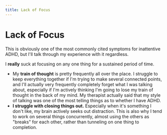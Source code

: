 ```yaml
---
title: Lack of Focus
---
```


# Lack of Focus

This is obviously one of the most commonly cited symptoms for inattentive ADHD, but I'll talk through my experience with it regardless.

I **really** suck at focusing on any one thing for a sustained period of time.

- My **train of thought** is pretty frequently all over the place. I struggle to keep everything together if I'm trying to make several connected points, and I'll actually very frequently completely forget what I was talking about, especially if I'm actively thinking I'm going to lose my train of thought in the back of my mind. My therapist actually said that my style of talking was one of the most telling things as to whether I have ADHD.
- **I struggle with closing things out.** Especially when it's something I don't like, my brain actively seeks out distraction. This is also why I tend to work on several things concurrently, almost using the others as "breaks" for each other, rather than tunneling on one thing to completion.